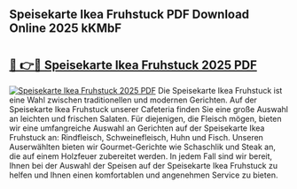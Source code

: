 ## Speisekarte Ikea Fruhstuck PDF Download Online 2025 kKMbF

# <h2><a href="http://gc6j612.nevu.top/?p=Speisekarte+Ikea+Fruhstuck">🔗 👉🔴 Speisekarte Ikea Fruhstuck 2025 PDF</a></h2>

[![Speisekarte Ikea Fruhstuck 2025 PDF](https://i.imgur.com/dBaPXMq.png)](http://gc6j612.nevu.top/?p=Speisekarte+Ikea+Fruhstuck)
Die Speisekarte Ikea Fruhstuck ist eine Wahl zwischen traditionellen und modernen Gerichten. Auf der Speisekarte Ikea Fruhstuck unserer Cafeteria finden Sie eine große Auswahl an leichten und frischen Salaten. Für diejenigen, die Fleisch mögen, bieten wir eine umfangreiche Auswahl an Gerichten auf der Speisekarte Ikea Fruhstuck an: Rindfleisch, Schweinefleisch, Huhn und Fisch. Unseren Auserwählten bieten wir Gourmet-Gerichte wie Schaschlik und Steak an, die auf einem Holzfeuer zubereitet werden. In jedem Fall sind wir bereit, Ihnen bei der Auswahl der Speisen auf der Speisekarte Ikea Fruhstuck zu helfen und Ihnen einen komfortablen und angenehmen Service zu bieten.

